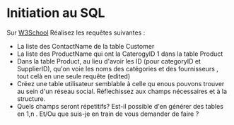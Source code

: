 # Initiation au SQL
Sur [W3School](http://www.w3schools.com/sql/trysql.asp?filename=trysql_select_all)
Réalisez les requêtes suivantes : 
* La liste des ContactName de la table Customer
* La liste des ProductName qui ont la CaterogyID 1 dans la table Product
*  Dans la table Product, au lieu d'avoir les ID  (pour categoryID et SupplierID), qu'on voie les noms des catégories et des fournisseurs , tout celà en une seule requête (edited)
* Créez une table utilisateur semblable à celle qu enous pouvons trouver au sein d'un réseau social. Réflechissez aux champs nécessaires et à la structure.
* Quels champs seront répetitifs? Est-il possible d'en générer des tables en 1,n . Et/Ou que suis-je en train de vous demander  de faire ?
